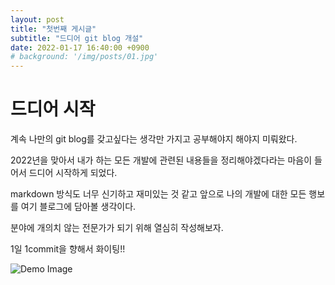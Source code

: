 ```yaml
---
layout: post
title: "첫번째 게시글"
subtitle: "드디어 git blog 개설"
date: 2022-01-17 16:40:00 +0900
# background: '/img/posts/01.jpg'
---
```

# 드디어 시작
계속 나만의 git blog를 갖고싶다는 생각만 가지고 공부해야지 해야지 미뤄왔다.

2022년을 맞아서 내가 하는 모든 개발에 관련된 내용들을 정리해야겠다라는 마음이 들어서 드디어 시작하게 되었다.

markdown 방식도 너무 신기하고 재미있는 것 같고 앞으로 나의 개발에 대한 모든 행보를 여기 블로그에 담아볼 생각이다.

분야에 개의치 않는 전문가가 되기 위해 열심히 작성해보자.

1일 1commit을 향해서 화이팅!!

<img class="img-fluid" src="https://source.unsplash.com/Mn9Fa_wQH-M/800x450" alt="Demo Image">